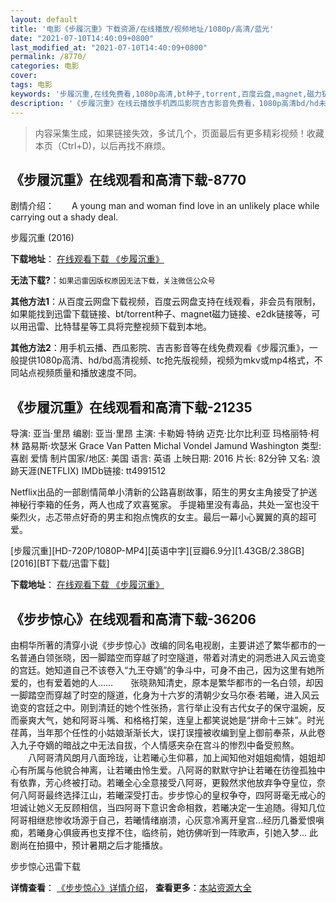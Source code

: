 ```yaml
---
layout: default
title: '电影《步履沉重》下载资源/在线播放/视频地址/1080p/高清/蓝光'
date: "2021-07-10T14:40:09+0800"
last_modified_at: "2021-07-10T14:40:09+0800"
permalink: /8770/
categories: 电影
cover:
tags: 电影
keywords: '步履沉重,在线免费看,1080p高清,bt种子,torrent,百度云盘,magnet,磁力链,迅雷下载资源'
description: '《步履沉重》在线云播放手机西瓜影院吉吉影音免费看，1080p高清bd/hd未删减完整版和tc抢先枪版，mkv/mp4格式，附带bt/torrent种子、magnet/磁力链、百度云盘、网盘资源迅雷下载链接'
---
```


>内容采集生成，如果链接失效，多试几个，页面最后有更多精彩视频！收藏本页（Ctrl+D)，以后再找不麻烦。


## 《步履沉重》在线观看和高清下载-8770

剧情介绍：　　A young man and woman find love in an unlikely place while carrying out a shady deal.


步履沉重 (2016)

**下载地址**： [在线观看下载 《步履沉重》](https://www.btbtdy.me/btdy/dy10473.html) 


**无法下载?**：`如果迅雷因版权原因无法下载，关注微信公众号 `

**其他方法1**：从百度云网盘下载视频，百度云网盘支持在线观看，非会员有限制，如果能找到迅雷下载链接、bt/torrent种子、magnet磁力链接、e2dk链接等，可以用迅雷、比特彗星等工具将完整视频下载到本地。

**其他方法2**：用手机云播、西瓜影院、吉吉影音等在线免费观看《步履沉重》，一般提供1080p高清、hd/bd高清视频、tc抢先版视频，视频为mkv或mp4格式，不同站点视频质量和播放速度不同。


## 《步履沉重》在线观看和高清下载-21235

导演: 亚当·里昂 编剧: 亚当·里昂 主演: 卡勒姆·特纳 迈克·比尔比利亚 玛格丽特·柯林 路易斯·坎瑟米 Grace Van Patten Michal Vondel Jamund Washington 类型: 喜剧 爱情 制片国家/地区: 美国 语言: 英语 上映日期: 2016 片长: 82分钟 又名: 浪跡天涯(NETFLIX) IMDb链接: tt4991512

Netflix出品的一部剧情简单小清新的公路喜剧故事，陌生的男女主角接受了护送神秘行李箱的任务，两人也成了欢喜冤家。 手提箱里没有毒品，共处一室也没干柴烈火，忐忑带点好奇的男主和抱点愧疚的女主。最后一幕小心翼翼的真的超可爱。


[步履沉重][HD-720P/1080P-MP4][英语中字][豆瓣6.9分][1.43GB/2.38GB][2016][BT下载/迅雷下载]

**下载地址**： [在线观看下载 《步履沉重》](https://www.btdx8.com/torrent/tramps_2016.html) 


## 《步步惊心》在线观看和高清下载-36206

由桐华所著的清穿小说《步步惊心》改编的同名电视剧，主要讲述了繁华都市的一名普通白领张晓，因一脚踏空而穿越了时空隧道，带着对清史的洞悉进入风云诡变的宫廷。她知道自己不该卷入“九王夺嫡”的争斗中，可身不由己，因为这里有她所爱的，也有爱着她的人&hellip;…　　张晓熟知清史，原本是繁华都市的一名白领，却因一脚踏空而穿越了时空的隧道，化身为十六岁的清朝少女马尔泰·若曦，进入风云诡变的宫廷之中。刚到清廷的她个性张扬，言行举止没有古代女子的保守温婉，反而豪爽大气，她和阿哥斗嘴、和格格打架，连皇上都笑说她是&ldquo;拼命十三妹&rdquo;。时光荏苒，当年那个任性的小姑娘渐渐长大，误打误撞被收编到皇上御前奉茶，从此卷入九子夺嫡的暗战之中无法自拔，个人情感夹杂在宫斗的惨烈中备受煎熬。<br />　　八阿哥清风朗月八面玲珑，让若曦心生仰慕，加上闻知他对姐姐痴情，姐姐却心有所属与他貌合神离，让若曦由怜生爱。八阿哥的默默守护让若曦在彷徨孤独中有依靠，芳心终被打动。若曦全心全意接受八阿哥，更毅然求他放弃争夺皇位，奈何八阿哥最终选择江山，若曦深受打击。步步惊心的皇权争夺，四阿哥毫无戒心的坦诚让她义无反顾相信，当四阿哥下意识舍命相救，若曦决定一生追随。得知几位阿哥相继悲惨收场源于自己，若曦情绪崩溃，心灰意冷离开皇宫…经历几番爱恨嗔痴，若曦身心俱疲再也支撑不住，临终前，她彷佛听到一阵歌声，引她入梦… 此剧尚在拍摄中，预计暑期之后才能播放。


步步惊心迅雷下载

**详情查看**： [《步步惊心》详情介绍](/movie/36206/)， **查看更多**：[本站资源大全](/movie/t/all/)

